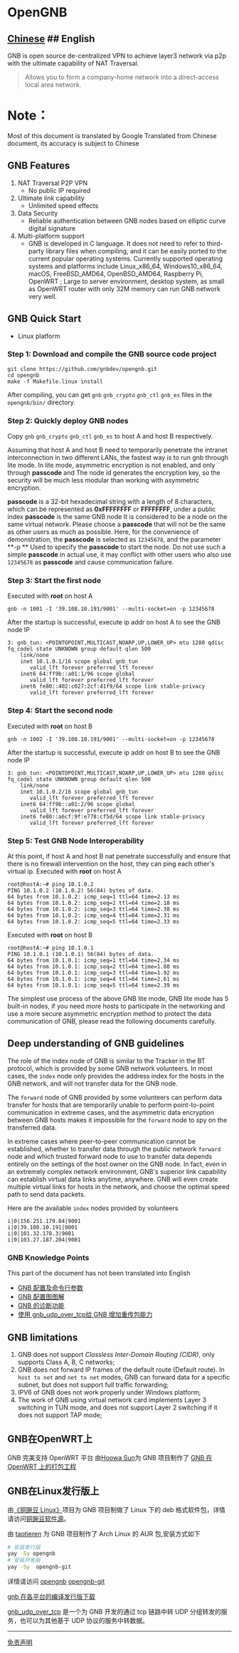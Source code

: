 # OpenGNB
## [Chinese](/README.md) ## English

GNB is open source de-centralized VPN to achieve layer3 network via p2p with the ultimate capability of NAT Traversal.
> Allows you to form a company-home network into a direct-access local area network.

# Note：
Most of this document is translated by Google Translated from Chinese document, its accuracy is subject to Chinese

## GNB Features

1. NAT Traversal P2P VPN
    - No public IP required
2. Ultimate link capability
    - Unlimited speed effects
3. Data Security
    - Reliable authentication between GNB nodes based on elliptic curve digital signature
4. Multi-platform support
    -  GNB is developed in C language. It does not need to refer to third-party library files when compiling, and it can be easily ported to the current popular operating systems. Currently supported operating systems and platforms include Linux_x86_64, Windows10_x86_64, macOS, FreeBSD_AMD64, OpenBSD_AMD64, Raspberry Pi, OpenWRT ; Large to server environment, desktop system, as small as OpenWRT router with only 32M memory can run GNB network very well.

## GNB Quick Start
* Linux platform
### Step 1: Download and compile the GNB source code project
```
git clone https://github.com/gnbdev/opengnb.git
cd opengnb
make -f Makefile.linux install
```
After compiling, you can get `gnb` `gnb_crypto` `gnb_ctl` `gnb_es` files in the `opengnb/bin/` directory.

### Step 2: Quickly deploy GNB nodes
Copy `gnb` `gnb_crypto` `gnb_ctl` `gnb_es` to host A and host B respectively.

Assuming that host A and host B need to temporarily penetrate the intranet interconnection in two different LANs, the fastest way is to run gnb through lite mode. In lite mode, asymmetric encryption is not enabled, and only through **passcode** and The node id generates the encryption key, so the security will be much less modular than working with asymmetric encryption.

**passcode** is a 32-bit hexadecimal string with a length of 8 characters, which can be represented as **0xFFFFFFFF** or **FFFFFFFF**, under a public index **passcode** is the same GNB node It is considered to be a node on the same virtual network. Please choose a **passcode** that will not be the same as other users as much as possible. Here, for the convenience of demonstration, the **passcode** is selected as `12345678`, and the parameter **-p ** Used to specify the **passcode** to start the node. Do not use such a simple **passcode** in actual use, it may conflict with other users who also use `12345678` as **passcode** and cause communication failure.

### Step 3: Start the first node
Executed with **root** on host A
```
gnb -n 1001 -I '39.108.10.191/9001' --multi-socket=on -p 12345678
```
After the startup is successful, execute ip addr on host A to see the GNB node IP
```
3: gnb_tun: <POINTOPOINT,MULTICAST,NOARP,UP,LOWER_UP> mtu 1280 qdisc fq_codel state UNKNOWN group default qlen 500
    link/none 
    inet 10.1.0.1/16 scope global gnb_tun
       valid_lft forever preferred_lft forever
    inet6 64:ff9b::a01:1/96 scope global 
       valid_lft forever preferred_lft forever
    inet6 fe80::402:c027:2cf:41f9/64 scope link stable-privacy 
       valid_lft forever preferred_lft forever
```

### Step 4: Start the second node
Executed with **root** on host B
```
gnb -n 1002 -I '39.108.10.191/9001' --multi-socket=on -p 12345678
```
After the startup is successful, execute ip addr on host B to see the GNB node IP

```
3: gnb_tun: <POINTOPOINT,MULTICAST,NOARP,UP,LOWER_UP> mtu 1280 qdisc fq_codel state UNKNOWN group default qlen 500
    link/none 
    inet 10.1.0.2/16 scope global gnb_tun
       valid_lft forever preferred_lft forever
    inet6 64:ff9b::a01:2/96 scope global 
       valid_lft forever preferred_lft forever
    inet6 fe80::a6cf:9f:e778:cf5d/64 scope link stable-privacy 
       valid_lft forever preferred_lft forever
```

### Step 5: Test GNB Node Interoperability
At this point, if host A and host B nat penetrate successfully and ensure that there is no firewall intervention on the host, they can ping each other's virtual ip.
Executed with **root** on host A
```
root@hostA:~# ping 10.1.0.2
PING 10.1.0.2 (10.1.0.2) 56(84) bytes of data.
64 bytes from 10.1.0.2: icmp_seq=1 ttl=64 time=2.13 ms
64 bytes from 10.1.0.2: icmp_seq=2 ttl=64 time=2.18 ms
64 bytes from 10.1.0.2: icmp_seq=3 ttl=64 time=2.38 ms
64 bytes from 10.1.0.2: icmp_seq=4 ttl=64 time=2.31 ms
64 bytes from 10.1.0.2: icmp_seq=5 ttl=64 time=2.33 ms
```

Executed with **root** on host B
```
root@hostA:~# ping 10.1.0.1
PING 10.1.0.1 (10.1.0.1) 56(84) bytes of data.
64 bytes from 10.1.0.1: icmp_seq=1 ttl=64 time=2.34 ms
64 bytes from 10.1.0.1: icmp_seq=2 ttl=64 time=1.88 ms
64 bytes from 10.1.0.1: icmp_seq=3 ttl=64 time=1.92 ms
64 bytes from 10.1.0.1: icmp_seq=4 ttl=64 time=2.61 ms
64 bytes from 10.1.0.1: icmp_seq=5 ttl=64 time=2.39 ms
```

The simplest use process of the above GNB lite mode, GNB lite mode has 5 built-in nodes, if you need more hosts to participate in the networking and use a more secure asymmetric encryption method to protect the data communication of GNB, please read the following documents carefully.



## Deep understanding of GNB guidelines

The role of the index node of GNB is similar to the Tracker in the BT protocol, which is provided by some GNB network volunteers. In most cases, the `index` node only provides the address index for the hosts in the GNB network, and will not transfer data for the GNB node.

The `forward` node of GNB provided by some volunteers can perform data transfer for hosts that are temporarily unable to perform point-to-point communication in extreme cases, and the asymmetric data encryption between GNB hosts makes it impossible for the `forward` node to spy on the transferred data.

In extreme cases where peer-to-peer communication cannot be established, whether to transfer data through the public network `forward` node and which trusted forward node to use to transfer data depends entirely on the settings of the host owner on the GNB node. In fact, even in an extremely complex network environment, GNB's superior link capability can establish virtual data links anytime, anywhere. GNB will even create multiple virtual links for hosts in the network, and choose the optimal speed path to send data packets.

Here are the available `index` nodes provided by volunteers

```
i|0|156.251.179.84|9001
i|0|39.108.10.191|9001
i|0|101.32.178.3|9001
i|0|103.27.187.204|9001
```

### GNB Knowledge Points
This part of the document has not been translated into English
* [GNB 配置及命令行参数](docs/gnb_config_manual_cn.md)
* [GNB 配置图图解](docs/gnb_setup.md)
* [GNB 的诊断功能](docs/gnb_diagnose.md)
* [使用 gnb_udp_over_tcp给 GNB 增加重传包能力](https://github.com/gnbdev/gnb_udp_over_tcp "gnb_udp_over_tcp")

## GNB limitations
1. GNB does not support *Classless Inter-Domain Routing (CIDR)*, only supports Class A, B, C networks;
2. GNB does not forward IP frames of the default route (Default route). In `host to net` and `net to net` modes, GNB can forward data for a specific subnet, but does not support full traffic forwarding;
3. IPV6 of GNB does not work properly under Windows platform;
4. The work of GNB using virtual network card implements Layer 3 switching in TUN mode, and does not support Layer 2 switching if it does not support TAP mode;


## GNB在OpenWRT上

GNB 完美支持 OpenWRT 平台
由[Hoowa Sun](https://github.com/hoowa)为 GNB 项目制作了 [GNB 在 OpenWRT 上的打包工程](https://github.com/gnbdev/opengnb-openwrt "opengnb-openwrt")


## GNB在Linux发行版上
由[《铜豌豆 Linux》](https://www.atzlinux.com)项目为 GNB 项目制做了 Linux 下的 deb 格式软件包，详情请访问[铜豌豆软件源](https://www.atzlinux.com/allpackages.htm)。

由 [taotieren](https://github.com/taotieren) 为 GNB 项目制作了 Arch Linux 的 AUR 包,安装方式如下
```bash
# 安装发行版
yay -Sy opengnb 
# 安装开发版
yay -Sy  opengnb-git
```
详情请访问 [opengnb](https://aur.archlinux.org/packages/opengnb/) [opengnb-git](https://aur.archlinux.org/packages/opengnb-git/)

[gnb 在各平台的编译发行版下载](https://github.com/gnbdev/gnb_build "gnb_build")

[gnb_udp_over_tcp](https://github.com/gnbdev/gnb_udp_over_tcp "gnb_udp_over_tcp") 是一个为 GNB 开发的通过 tcp 链路中转 UDP 分组转发的服务，也可以为其他基于 UDP 协议的服务中转数据。

---
[免责声明](docs/disclaimer.md)
